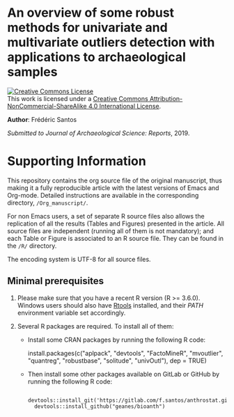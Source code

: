 An overview of some robust methods for univariate and multivariate outliers detection with applications to archaeological samples
=================================================================================================================================

<a rel="license" href="http://creativecommons.org/licenses/by-nc-sa/4.0/"><img alt="Creative Commons License" style="border-width:0" src="https://i.creativecommons.org/l/by-nc-sa/4.0/88x31.png" /></a><br />This work is licensed under a <a rel="license" href="http://creativecommons.org/licenses/by-nc-sa/4.0/">Creative Commons Attribution-NonCommercial-ShareAlike 4.0 International License</a>.

**Author**: Frédéric Santos

*Submitted to Journal of Archaeological Science: Reports*, 2019.

# Supporting Information

This repository contains the org source file of the original manuscript, thus making it a fully reproducible article with the latest versions of Emacs and Org-mode. Detailed instructions are available in the corresponding directory, `/Org_manuscript/`.

For non Emacs users, a set of separate R source files also allows the replication of all the results (Tables and Figures) presented in the article. All source files are independent (running all of them is not mandatory); and each Table or Figure is associated to an R source file. They can be found in the `/R/` directory.

The encoding system is UTF-8 for all source files.

## Minimal prerequisites

1. Please make sure that you have a recent R version (R >= 3.6.0). Windows users should also have [Rtools](https://cran.r-project.org/bin/windows/Rtools/) installed, and their *PATH* environment variable set accordingly.

2. Several R packages are required. To install all of them:
   - Install some CRAN packages by running the following R code:
    
		install.packages(c("aplpack", "devtools", "FactoMineR", "mvoutlier", "quantreg", "robustbase", "solitude", "univOutl"), dep = TRUE)
    
	- Then install some other packages available on GitLab or GitHub by running the following R code:

			devtools::install_git('https://gitlab.com/f.santos/anthrostat.git')
			devtools::install_github("geanes/bioanth")
